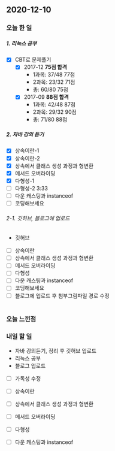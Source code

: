 2020-12-10
--

### 오늘 한 일
##### 1. 리눅스 공부

- [x] CBT로 문제풀기
  - [x] 2017-12  **75점 합격**
  	* 1과목: 37/48 77점
  	* 2과목: 23/32 71점
  	* 총: 60/80 75점
  - [x] 2017-09  **88점 합격**
  	* 1과목: 42/48 87점
  	* 2과목: 29/32 90점
  	* 총: 71/80 88점

##### 2. 자바 강의 듣기

- [x] 상속이란-1
- [x] 상속이란-2
- [x] 상속에서 클래스 생성 과정과 형변환
- [x] 메서드 오버라이딩
- [x] 다형성-1
- [ ] 다형성-2 3:33
- [ ] 다운 캐스팅과 instanceof
- [ ] 코딩해보세요

###### 2-1. 깃허브, 블로그에 업로드
- 깃허브
- [ ] 상속이란
- [ ] 상속에서 클래스 생성 과정과 형변환
- [ ] 메서드 오버라이딩
- [ ] 다형성
- [ ] 다운 캐스팅과 instanceof
- [ ] 코딩해보세요
- [ ] 블로그에 업로드 후 첨부그림파일 경로 수정<br><br>

### 오늘 느낀점

### 내일 할 일
* 자바 강의듣기, 정리 후 깃허브 업로드
* 리눅스 공부
* 블로그 업로드
- [ ] 가독성 수정
- [ ] 상속이란
- [ ] 상속에서 클래스 생성 과정과 형변환
- [ ] 메서드 오버라이딩
- [ ] 다형성
- [ ] 다운 캐스팅과 instanceof




